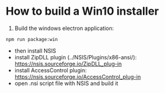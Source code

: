 # How to build a Win10 installer
1. Build the windows electron application:
```
npm run package:win
```
  - then install NSIS
  - install ZipDLL plugin (../NSIS/Plugins/x86-ansi/): https://nsis.sourceforge.io/ZipDLL_plug-in
  - install AccessControl plugin: https://nsis.sourceforge.io/AccessControl_plug-in
  - open .nsi script file with NSIS and build it
